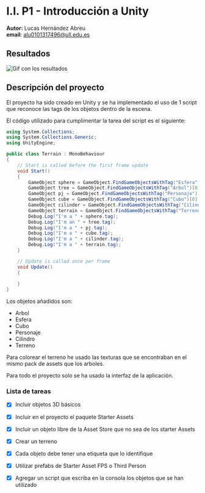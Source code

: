 # I.I. P1 - Introducción a Unity
**Autor:** Lucas Hernández Abreu\
**email**: alu0101317496@ull.edu.es

## Resultados
![Gif con los resultados](./Results.gif)

## Descripción del proyecto
El proyecto ha sido creado en Unity y se ha implementado el uso de 1 script 
que reconoce las tags de los objetos dentro de la escena. 

El código utilizado para cumplimentar la tarea del script es el siguiente:
```cs
using System.Collections;
using System.Collections.Generic;
using UnityEngine;

public class Terrain : MonoBehaviour
{
    // Start is called before the first frame update
    void Start()
    {
        GameObject sphere = GameObject.FindGameObjectsWithTag("Esfera")[0];
        GameObject tree = GameObject.FindGameObjectsWithTag("Arbol")[0];
        GameObject pj = GameObject.FindGameObjectsWithTag("Personaje")[0];
        GameObject cube = GameObject.FindGameObjectsWithTag("Cubo")[0];
        GameObject cilinder = GameObject.FindGameObjectsWithTag("Cilindro")[0];
        GameObject terrain = GameObject.FindGameObjectsWithTag("Terreno")[0];
        Debug.Log("I'm a " + sphere.tag);
        Debug.Log("I'm an " + tree.tag);
        Debug.Log("I'm a " + pj.tag);
        Debug.Log("I'm a " + cube.tag);
        Debug.Log("I'm a " + cilinder.tag);
        Debug.Log("I'm a " + terrain.tag);
    }

    // Update is called once per frame
    void Update()
    {
        
    }
}
```

Los objetos añadidos son:
- Arbol
- Esfera
- Cubo
- Personaje
- Cilindro
- Terreno

Para colorear el terreno he usado las texturas que se encontraban en el mismo
pack de assets que los arboles.

Para todo el proyecto solo se ha usado la interfaz de la aplicación.


### Lista de tareas

- [x] Incluir objetos 3D básicos
- [x] Incluir en el proyecto el paquete Starter Assets
- [x] Incluir un objeto libre de la Asset Store que no sea de los starter Assets
- [x] Crear un terreno
- [x] Cada objeto debe tener una etiqueta que lo identifique
- [x] Utilizar prefabs de Starter Asset FPS o Third Person
- [x] Agregar un script que escriba en la consola los objetos que se han utilizado

